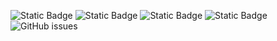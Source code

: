 ![Static Badge](https://img.shields.io/badge/blacklists-60-000000) ![Static Badge](https://img.shields.io/badge/blacklisted-3134687-cc0000) ![Static Badge](https://img.shields.io/badge/whitelisted-2243-00CC00) ![Static Badge](https://img.shields.io/badge/streaming_blacklist-28107-000000) ![GitHub issues](https://img.shields.io/github/issues/fabriziosalmi/blacklists)
